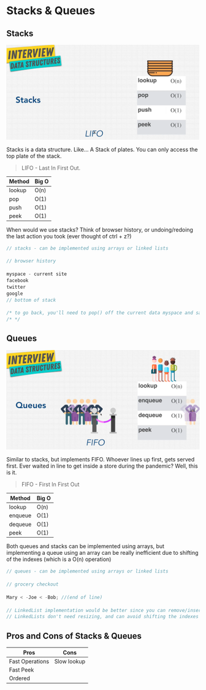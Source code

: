 # Stacks & Queues

## Stacks

![Stacks](./stacks.png)

Stacks is a data structure. Like... A Stack of plates. You can only access the top plate of the stack.

> LIFO - Last In First Out.

| Method | Big O |
| ------ | ----- |
| lookup | O(n)  |
| pop    | O(1)  |
| push   | O(1)  |
| peek   | O(1)  |

When would we use stacks? Think of browser history, or undoing/redoing the last action you took (ever thought of ctrl + z?)

```js
// stacks - can be implemented using arrays or linked lists

// browser history

myspace - current site
facebook
twitter
google
// bottom of stack

/* to go back, you'll need to pop() off the current data myspace and save it temporarily if you want to go forward again to that site */
/* */
```

## Queues

![Queues](./Queues.png)

Similar to stacks, but implements FIFO. Whoever lines up first, gets served first. Ever waited in line to get inside a store during the pandemic? Well, this is it.

> FIFO - First In First Out

| Method  | Big O |
| ------- | ----- |
| lookup  | O(n)  |
| enqueue | O(1)  |
| dequeue | O(1)  |
| peek    | O(1)  |

Both queues and stacks can be implemented using arrays, but implementing a queue using an array can be really inefficient due to shifting of the indexes (which is a O(n) operation)

```js
// queues - can be implemented using arrays or linked lists

// grocery checkout

Mary < -Joe < -Bob; //(end of line)

// LinkedList implementation would be better since you can remove/insert at head or remove/insert at tail.
// LinkedLists don't need resizing, and can avoid shifting the indexes if using array
```

## Pros and Cons of Stacks & Queues

| Pros            | Cons        |
| --------------- | ----------- |
| Fast Operations | Slow lookup |
| Fast Peek       |             |
| Ordered         |             |
